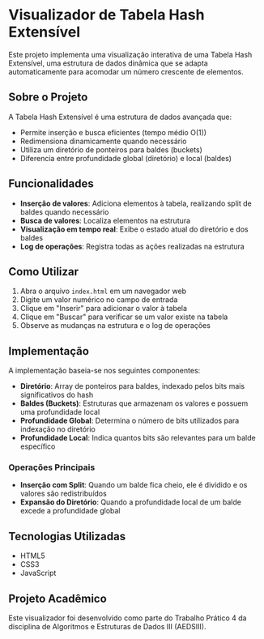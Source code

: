 # Visualizador de Tabela Hash Extensível

Este projeto implementa uma visualização interativa de uma Tabela Hash Extensível, uma estrutura de dados dinâmica que se adapta automaticamente para acomodar um número crescente de elementos.

## Sobre o Projeto

A Tabela Hash Extensível é uma estrutura de dados avançada que:
- Permite inserção e busca eficientes (tempo médio O(1))
- Redimensiona dinamicamente quando necessário
- Utiliza um diretório de ponteiros para baldes (buckets)
- Diferencia entre profundidade global (diretório) e local (baldes)

## Funcionalidades

- **Inserção de valores**: Adiciona elementos à tabela, realizando split de baldes quando necessário
- **Busca de valores**: Localiza elementos na estrutura
- **Visualização em tempo real**: Exibe o estado atual do diretório e dos baldes
- **Log de operações**: Registra todas as ações realizadas na estrutura

## Como Utilizar

1. Abra o arquivo `index.html` em um navegador web
2. Digite um valor numérico no campo de entrada
3. Clique em "Inserir" para adicionar o valor à tabela
4. Clique em "Buscar" para verificar se um valor existe na tabela
5. Observe as mudanças na estrutura e o log de operações

## Implementação

A implementação baseia-se nos seguintes componentes:

- **Diretório**: Array de ponteiros para baldes, indexado pelos bits mais significativos do hash
- **Baldes (Buckets)**: Estruturas que armazenam os valores e possuem uma profundidade local
- **Profundidade Global**: Determina o número de bits utilizados para indexação no diretório
- **Profundidade Local**: Indica quantos bits são relevantes para um balde específico

### Operações Principais

- **Inserção com Split**: Quando um balde fica cheio, ele é dividido e os valores são redistribuídos
- **Expansão do Diretório**: Quando a profundidade local de um balde excede a profundidade global

## Tecnologias Utilizadas

- HTML5
- CSS3
- JavaScript 

## Projeto Acadêmico

Este visualizador foi desenvolvido como parte do Trabalho Prático 4 da disciplina de Algoritmos e Estruturas de Dados III (AEDSIII).